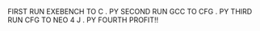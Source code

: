 FIRST RUN EXEBENCH TO C . PY 
SECOND RUN GCC TO CFG . PY
THIRD RUN CFG TO NEO 4 J . PY
FOURTH PROFIT!!